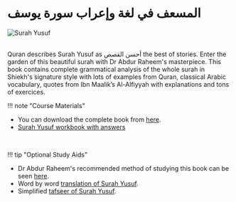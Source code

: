 
# المسعف في لغة وإعراب سورة يوسف

![Surah Yusuf](/img/surah-yusuf.jpg)

<br>
Quran describes Surah Yusuf as أحسن القصص the best of stories. Enter the garden of this beautiful surah with Dr Abdur Raheem's masterpiece. This book contains complete grammatical analysis of the whole surah in Shiekh's signature style with lots of examples from Quran, classical Arabic vocabulary, quotes from Ibn Maalik’s Al-Alfiyyah with explanations and tons of exercices.

!!! note "Course Materials"

* You can download the complete book from [here](https://www.dropbox.com/s/qna16nrkbahet7l/Al-Mus%27if%20-%20Suurah%20Yuusuf%20With%20Lexical%20and%20Grammatical%20Notes.pdf?dl=0).
* [Surah Yusuf workbook with answers](http://drvaniya.com/?p=13369)

<br>

!!! tip "Optional Study Aids"

* Dr Abdur Raheem's recommended method of studying this book can be seen [here](http://drvaniya.com/wp-content/uploads/2011/11/Al-Musif-Complete-Method-on-How-To-Study.pdf).
* Word by word [translation of Surah Yusuf](http://drvaniya.com/wp-content/uploads/2011/11/Dr.-M.-Mohar-Ali-Translation-of-the-Meanings-of-Suurah-Yuusuf.pdf).
* Simplified [tafseer of Surah Yusuf](http://drvaniya.com/wp-content/uploads/2011/11/Simplified-Tafsiir-of-Suurah-Yuusuf.pdf).